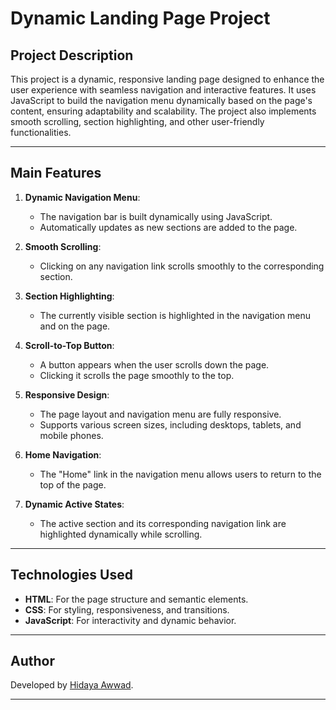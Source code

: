 # Dynamic Landing Page Project

## **Project Description**
This project is a dynamic, responsive landing page designed to enhance the user experience with seamless navigation and interactive features. It uses JavaScript to build the navigation menu dynamically based on the page's content, ensuring adaptability and scalability. The project also implements smooth scrolling, section highlighting, and other user-friendly functionalities.

---

## **Main Features**
1. **Dynamic Navigation Menu**:
   - The navigation bar is built dynamically using JavaScript.
   - Automatically updates as new sections are added to the page.

2. **Smooth Scrolling**:
   - Clicking on any navigation link scrolls smoothly to the corresponding section.

3. **Section Highlighting**:
   - The currently visible section is highlighted in the navigation menu and on the page.

4. **Scroll-to-Top Button**:
   - A button appears when the user scrolls down the page.
   - Clicking it scrolls the page smoothly to the top.

5. **Responsive Design**:
   - The page layout and navigation menu are fully responsive.
   - Supports various screen sizes, including desktops, tablets, and mobile phones.

6. **Home Navigation**:
   - The "Home" link in the navigation menu allows users to return to the top of the page.

7. **Dynamic Active States**:
   - The active section and its corresponding navigation link are highlighted dynamically while scrolling.

---

## **Technologies Used**
- **HTML**: For the page structure and semantic elements.
- **CSS**: For styling, responsiveness, and transitions.
- **JavaScript**: For interactivity and dynamic behavior.

---


## **Author**
Developed by [Hidaya Awwad](https://github.com/HidayaAwwad4).

---



